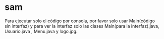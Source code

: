 # sam
Para ejecutar solo el código por consola, por favor solo usar Main(código sin interfaz) y para ver la interfaz solo las clases Main(para la interfaz).java, Usuario.java , Menu.java y logo.jpg.

